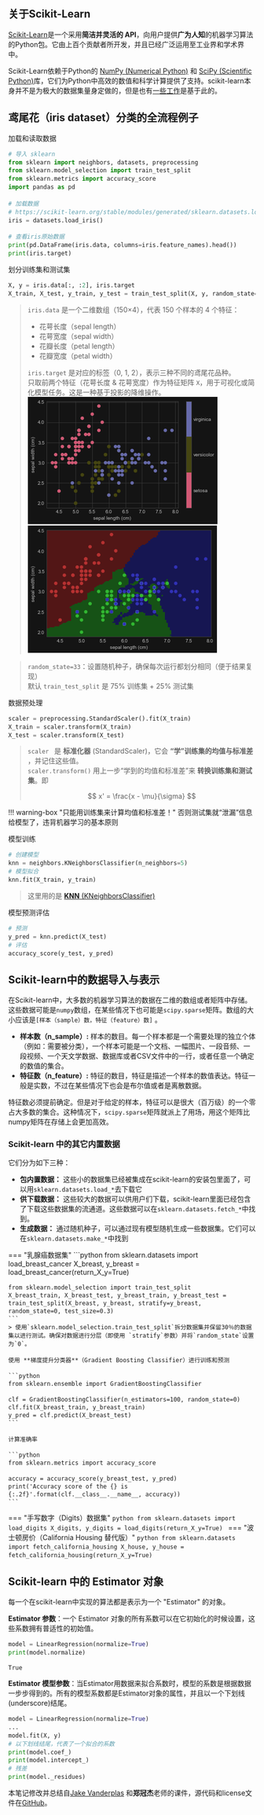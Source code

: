 ## 关于Scikit-Learn

[Scikit-Learn](http://github.com/scikit-learn/scikit-learn)是一个采用**简洁并灵活的 API**，向用户提供**广为人知**的机器学习算法的Python包。它由上百个贡献者所开发，并且已经广泛运用至工业界和学术界中。

Scikit-Learn依赖于Python的 [NumPy (Numerical Python)](http://numpy.org) 和 [SciPy (Scientific Python)](http://scipy.org)库，它们为Python中高效的数值和科学计算提供了支持。scikit-learn本身并不是为极大的数据集量身定做的，但是也有[一些工作](https://github.com/ogrisel/parallel_ml_tutorial)是基于此的。

## 鸢尾花（iris dataset）分类的全流程例子

加载和读取数据

```python
# 导入 sklearn
from sklearn import neighbors, datasets, preprocessing
from sklearn.model_selection import train_test_split
from sklearn.metrics import accuracy_score
import pandas as pd

# 加载数据
# https://scikit-learn.org/stable/modules/generated/sklearn.datasets.load_iris.html
iris = datasets.load_iris()

# 查看iris原始数据
print(pd.DataFrame(iris.data, columns=iris.feature_names).head())
print(iris.target)
```

划分训练集和测试集

```python
X, y = iris.data[:, :2], iris.target
X_train, X_test, y_train, y_test = train_test_split(X, y, random_state=33)
```

> `iris.data` 是一个二维数组（150×4），代表 150 个样本的 4 个特征：  
> - 花萼长度（sepal length）
> - 花萼宽度（sepal width）
> - 花瓣长度（petal length）
> - 花瓣宽度（petal width）  
> 
> `iris.target` 是对应的标签（0, 1, 2），表示三种不同的鸢尾花品种。  
> 只取前两个特征（花萼长度 & 花萼宽度）作为特征矩阵 `X`，用于可视化或简化模型任务。这是一种基于投影的降维操作。
> ![img.png](img.png)  ![img_1.png](img_1.png)


> `random_state=33`：设置随机种子，确保每次运行都划分相同（便于结果复现）  
> 默认 `train_test_split` 是 75% 训练集 + 25% 测试集

数据预处理

```python
scaler = preprocessing.StandardScaler().fit(X_train)
X_train = scaler.transform(X_train)
X_test = scaler.transform(X_test)
```

> `scaler ` 是 **标准化器** (StandardScaler)，它会 **“学”训练集的均值与标准差** ，并记住这些值。  
> `scaler.transform()` 用上一步“学到的均值和标准差”来 **转换训练集和测试集**。即 
> 
> $$
 x' = \frac{x - \mu}{\sigma}
 $$

!!! warning-box "只能用训练集来计算均值和标准差！"
    否则测试集就“泄漏”信息给模型了，违背机器学习的基本原则

模型训练

```python
# 创建模型
knn = neighbors.KNeighborsClassifier(n_neighbors=5)
# 模型拟合
knn.fit(X_train, y_train)
```

> 这里用的是 [**KNN** (KNeighborsClassifier)](https://abiesjqq.github.io/Abies_Notebook/NoflowersNotes/ComputerVision/Intro%26K-NN/#k-neatest-neighbours)

模型预测评估

```python
# 预测
y_pred = knn.predict(X_test)
# 评估
accuracy_score(y_test, y_pred)
```

## Scikit-learn中的数据导入与表示

在Scikit-learn中，大多数的机器学习算法的数据在二维的数组或者矩阵中存储。这些数据可能是``numpy``数组，在某些情况下也可能是``scipy.sparse``矩阵。数组的大小应该是`[样本（sample）数，特征（feature）数]` 。

- **样本数（n_sample）:** 样本的数目。每一个样本都是一个需要处理的独立个体（例如：需要被分类），一个样本可能是一个文档、一幅图片、一段音频、一段视频、一个天文学数据、数据库或者CSV文件中的一行，或者任意一个确定的数值的集合。
- **特征数（n_feature）:** 特征的数目，特征是描述一个样本的数值表达。特征一般是实数，不过在某些情况下也会是布尔值或者是离散数据。

特征数必须提前确定。但是对于给定的样本，特征可以是很大（百万级）的一个零占大多数的集合。这种情况下，`scipy.sparse`矩阵就派上了用场，用这个矩阵比numpy矩阵在存储上会更加高效。

### Scikit-learn 中的其它内置数据

它们分为如下三种：

- **包内置数据：** 这些小的数据集已经被集成在scikit-learn的安装包里面了，可以用``sklearn.datasets.load_*``去下载它
- **供下载数据：** 这些较大的数据可以供用户们下载，scikit-learn里面已经包含了下载这些数据集的流通道。这些数据可以在``sklearn.datasets.fetch_*``中找到。
- **生成数据：** 通过随机种子，可以通过现有模型随机生成一些数据集。它们可以在``sklearn.datasets.make_*``中找到

=== "乳腺癌数据集"
    ```python
    from sklearn.datasets import load_breast_cancer
    X_breast, y_breast = load_breast_cancer(return_X_y=True)
    
    from sklearn.model_selection import train_test_split
    X_breast_train, X_breast_test, y_breast_train, y_breast_test = train_test_split(X_breast, y_breast, stratify=y_breast, random_state=0, test_size=0.3)
    ```
    > 使用`sklearn.model_selection.train_test_split`拆分数据集并保留30％的数据集以进行测试。确保对数据进行分层（即使用 `stratify`参数）并将`random_state`设置为`0`。
    
    使用 **梯度提升分类器**（Gradient Boosting Classifier）进行训练和预测
    
    ```python
    from sklearn.ensemble import GradientBoostingClassifier
    
    clf = GradientBoostingClassifier(n_estimators=100, random_state=0)
    clf.fit(X_breast_train, y_breast_train)
    y_pred = clf.predict(X_breast_test)
    ```
    
    计算准确率
    
    ```python
    from sklearn.metrics import accuracy_score
    
    accuracy = accuracy_score(y_breast_test, y_pred)
    print('Accuracy score of the {} is {:.2f}'.format(clf.__class__.__name__, accuracy))
    ```

=== "手写数字（Digits）数据集"
    ```python
    from sklearn.datasets import load_digits
    X_digits, y_digits = load_digits(return_X_y=True)
    ```
=== "波士顿房价（California Housing 替代版）"
    ```python
    from sklearn.datasets import fetch_california_housing
    X_house, y_house = fetch_california_housing(return_X_y=True)
    ```

## Scikit-learn 中的 Estimator 对象

每一个在scikit-learn中实现的算法都是表示为一个 "Estimator" 的对象。

**Estimator 参数**：一个 Estimator 对象的所有系数可以在它初始化的时候设置，这些系数拥有普适性的初始值。

```python
model = LinearRegression(normalize=True)
print(model.normalize)
```

```output
True
```

**Estimator 模型参数**：当Estimator用数据来拟合系数时，模型的系数是根据数据一步步得到的。所有的模型系数都是Estimator对象的属性，并且以一个下划线(underscore)结尾。

```python
model = LinearRegression(normalize=True)
...
model.fit(X, y)
# 以下划线结尾，代表了一个拟合的系数
print(model.coef_)
print(model.intercept_)
# 残差
print(model._residues)
```


本笔记修改并总结自[Jake Vanderplas](http://www.vanderplas.com) 和**郑冠杰**老师的课件，源代码和license文件在[GitHub](https://github.com/jakevdp/sklearn_tutorial/)。 
